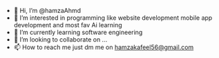 - 👋 Hi, I’m @hamzaAhmd
- 👀 I’m interested in programming like website development mobile app development and most fav Ai learning
- 🌱 I’m currently learning software engineering
- 💞️ I’m looking to collaborate on ...
- 📫 How to reach me just dm me on hamzakafeel56@gmail.com


<!---
hamzaAhmd/hamzaAhmd is a ✨ special ✨ repository because its `README.md` (this file) appears on your GitHub profile.
You can click the Preview link to take a look at your changes.
--->
